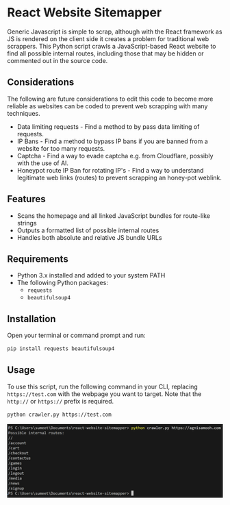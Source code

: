 # React Website Sitemapper

Generic Javascript is simple to scrap, although with the React framework as JS is rendered on the client side it creates a problem
for traditional web scrappers. This Python script crawls a JavaScript-based React website to find all possible internal routes, including those that may be hidden or commented out in the source code.

## Considerations
The following are future considerations to edit this code to become more reliable as websites
can be coded to prevent web scrapping with many techniques.
- Data limiting requests - Find a method to by pass data limiting of requests.
- IP Bans - Find a method to bypass IP bans if you are banned from a website for too many requests.
- Captcha - Find a way to evade captcha e.g. from Cloudflare, possibly with the use of AI.
- Honeypot route IP Ban for rotating IP's - Find a way to understand legitimate web links (routes) to prevent scrapping an honey-pot weblink.

## Features

- Scans the homepage and all linked JavaScript bundles for route-like strings
- Outputs a formatted list of possible internal routes
- Handles both absolute and relative JS bundle URLs

## Requirements

- Python 3.x installed and added to your system PATH
- The following Python packages:
  - `requests`
  - `beautifulsoup4`

## Installation

Open your terminal or command prompt and run:

```bash
pip install requests beautifulsoup4
```

## Usage

To use this script, run the following command in your CLI, replacing `https://test.com` with the webpage you want to target. Note that the `http://` or `https://` prefix is required.

```bash
python crawler.py https://test.com
```

![Example Screenshot](./example_screenshot_1.png "Example Screenshot")
